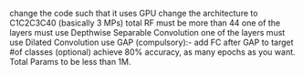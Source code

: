 change the code such that it uses GPU
change the architecture to C1C2C3C40 (basically 3 MPs)
total RF must be more than 44
one of the layers must use Depthwise Separable Convolution
one of the layers must use Dilated Convolution
use GAP (compulsory):- add FC after GAP to target #of classes (optional)
achieve 80% accuracy, as many epochs as you want. Total Params to be less than 1M. 
